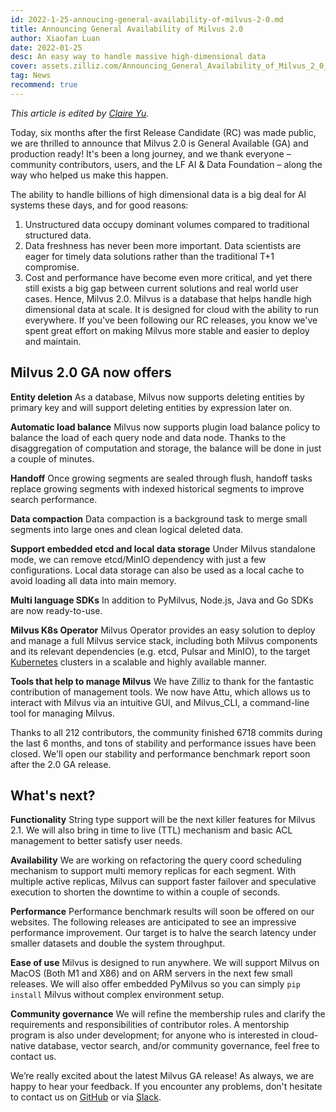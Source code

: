 ```yaml
---
id: 2022-1-25-annoucing-general-availability-of-milvus-2-0.md
title: Announcing General Availability of Milvus 2.0
author: Xiaofan Luan
date: 2022-01-25
desc: An easy way to handle massive high-dimensional data 
cover: assets.zilliz.com/Announcing_General_Availability_of_Milvus_2_0_1dfc59febc.png
tag: News
recommend: true
---
```


*This article is edited by [Claire Yu](https://www.linkedin.com/in/wuchuanzi-yu-claire/).*

Today, six months after the first Release Candidate (RC) was made public, we are thrilled to announce that Milvus 2.0 is General Available (GA) and production ready! It's been a long journey, and we thank everyone – community contributors, users, and the LF AI & Data Foundation – along the way who helped us make this happen.

The ability to handle billions of high dimensional data is a big deal for AI systems these days, and for good reasons:
  1. Unstructured data occupy dominant volumes compared to traditional structured data.
  2. Data freshness has never been more important. Data scientists are eager for timely data solutions rather than the traditional T+1 compromise.
  3. Cost and performance have become even more critical, and yet there still exists a big gap between current solutions and real world user cases.
Hence, Milvus 2.0. Milvus is a database that helps handle high dimensional data at scale. It is designed for cloud with the ability to run everywhere. If you've been following our RC releases, you know we've spent great effort on making Milvus more stable and easier to deploy and maintain. 

## Milvus 2.0 GA now offers

**Entity deletion**
As a database, Milvus now supports deleting entities by primary key and will support deleting entities by expression later on.

**Automatic load balance**
Milvus now supports plugin load balance policy to balance the load of each query node and data node. Thanks to the disaggregation of computation and storage, the balance will be done in just a couple of minutes.

**Handoff** 
Once growing segments are sealed through flush, handoff tasks replace growing segments with indexed historical segments to improve search performance.

**Data compaction**
Data compaction is a background task to merge small segments into large ones and clean logical deleted data.  

**Support embedded etcd and local data storage**
Under Milvus standalone mode, we can remove etcd/MinIO dependency with just a few configurations. Local data storage can also be used as a local cache to avoid loading all data into main memory.

**Multi language SDKs**
In addition to PyMilvus, Node.js, Java and Go SDKs are now ready-to-use.

**Milvus K8s Operator**
Milvus Operator provides an easy solution to deploy and manage a full Milvus service stack, including both Milvus components and its relevant dependencies (e.g. etcd, Pulsar and MinIO), to the target [Kubernetes](https://kubernetes.io/) clusters in a scalable and highly available manner.

**Tools that help to manage Milvus**
We have Zilliz to thank for the fantastic contribution of management tools. We now have Attu, which allows us to interact with Milvus via an intuitive GUI, and Milvus_CLI, a command-line tool for managing Milvus.

Thanks to all 212 contributors, the community finished 6718 commits during the last 6 months, and tons of stability and performance issues have been closed. We'll open our stability and performance benchmark report soon after the 2.0 GA release. 

## What's next?

**Functionality**
String type support will be the next killer features for Milvus 2.1. We will also bring in time to live (TTL) mechanism and basic ACL management to better satisfy user needs.

**Availability**
We are working on refactoring the query coord scheduling mechanism to support multi memory replicas for each segment. With multiple active replicas, Milvus can support faster failover and speculative execution to shorten the downtime to within a couple of seconds.

**Performance**
Performance benchmark results will soon be offered on our websites. The following releases are anticipated to see an impressive performance improvement. Our target is to halve the search latency under smaller datasets and double the system throughput.

**Ease of use**
Milvus is designed to run anywhere. We will support Milvus on MacOS (Both M1 and X86) and on ARM servers in the next few small releases. We will also offer embedded PyMilvus so you can simply `pip install` Milvus without complex environment setup.

**Community governance**
We will refine the membership rules and clarify the requirements and responsibilities of contributor roles. A mentorship program is also under development; for anyone who is interested in cloud-native database, vector search, and/or community governance, feel free to contact us.

We’re really excited about the latest Milvus GA release! As always, we are happy to hear your feedback. If you encounter any problems, don't hesitate to contact us on [GitHub](https://github.com/milvus-io/milvus) or via [Slack](http://milvusio.slack.com/).


